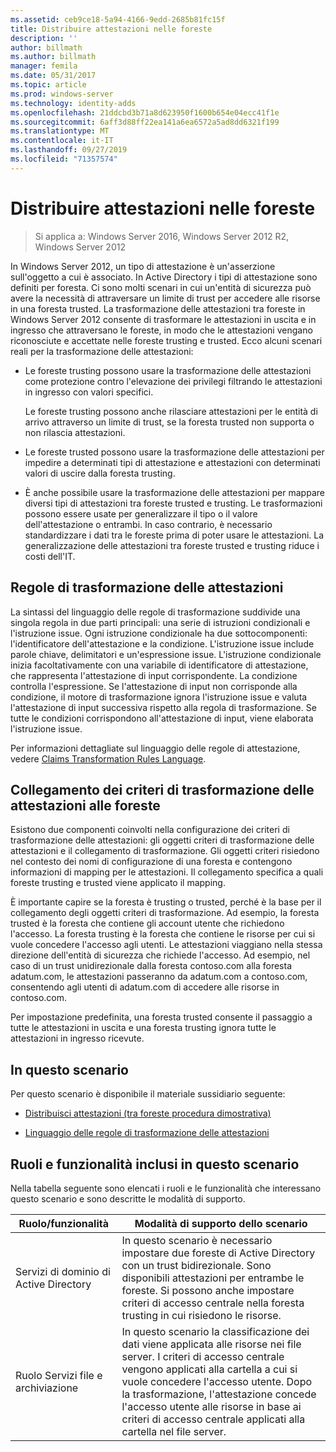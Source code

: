 ```yaml
---
ms.assetid: ceb9ce18-5a94-4166-9edd-2685b81fc15f
title: Distribuire attestazioni nelle foreste
description: ''
author: billmath
ms.author: billmath
manager: femila
ms.date: 05/31/2017
ms.topic: article
ms.prod: windows-server
ms.technology: identity-adds
ms.openlocfilehash: 21ddcbd3b71a8d623950f1600b654e04ecc41f1e
ms.sourcegitcommit: 6aff3d88ff22ea141a6ea6572a5ad8dd6321f199
ms.translationtype: MT
ms.contentlocale: it-IT
ms.lasthandoff: 09/27/2019
ms.locfileid: "71357574"
---
```

# <a name="deploy-claims-across-forests"></a>Distribuire attestazioni nelle foreste

>Si applica a: Windows Server 2016, Windows Server 2012 R2, Windows Server 2012

In Windows Server 2012, un tipo di attestazione è un'asserzione sull'oggetto a cui è associato. In Active Directory i tipi di attestazione sono definiti per foresta. Ci sono molti scenari in cui un'entità di sicurezza può avere la necessità di attraversare un limite di trust per accedere alle risorse in una foresta trusted. La trasformazione delle attestazioni tra foreste in Windows Server 2012 consente di trasformare le attestazioni in uscita e in ingresso che attraversano le foreste, in modo che le attestazioni vengano riconosciute e accettate nelle foreste trusting e trusted. Ecco alcuni scenari reali per la trasformazione delle attestazioni:  
  
-   Le foreste trusting possono usare la trasformazione delle attestazioni come protezione contro l'elevazione dei privilegi filtrando le attestazioni in ingresso con valori specifici.  
  
    Le foreste trusting possono anche rilasciare attestazioni per le entità di arrivo attraverso un limite di trust, se la foresta trusted non supporta o non rilascia attestazioni.  
  
-   Le foreste trusted possono usare la trasformazione delle attestazioni per impedire a determinati tipi di attestazione e attestazioni con determinati valori di uscire dalla foresta trusting.  
  
-   È anche possibile usare la trasformazione delle attestazioni per mappare diversi tipi di attestazioni tra foreste trusted e trusting. Le trasformazioni possono essere usate per generalizzare il tipo o il valore dell'attestazione o entrambi. In caso contrario, è necessario standardizzare i dati tra le foreste prima di poter usare le attestazioni. La generalizzazione delle attestazioni tra foreste trusted e trusting riduce i costi dell'IT.  
  
## <a name="claim-transformation-rules"></a>Regole di trasformazione delle attestazioni  
La sintassi del linguaggio delle regole di trasformazione suddivide una singola regola in due parti principali: una serie di istruzioni condizionali e l'istruzione issue. Ogni istruzione condizionale ha due sottocomponenti: l'identificatore dell'attestazione e la condizione. L'istruzione issue include parole chiave, delimitatori e un'espressione issue. L'istruzione condizionale inizia facoltativamente con una variabile di identificatore di attestazione, che rappresenta l'attestazione di input corrispondente. La condizione controlla l'espressione. Se l'attestazione di input non corrisponde alla condizione, il motore di trasformazione ignora l'istruzione issue e valuta l'attestazione di input successiva rispetto alla regola di trasformazione. Se tutte le condizioni corrispondono all'attestazione di input, viene elaborata l'istruzione issue.  
  
Per informazioni dettagliate sul linguaggio delle regole di attestazione, vedere [Claims Transformation Rules Language](Claims-Transformation-Rules-Language.md).  
  
## <a name="linking-claim-transformation-policies-to-forests"></a>Collegamento dei criteri di trasformazione delle attestazioni alle foreste  
Esistono due componenti coinvolti nella configurazione dei criteri di trasformazione delle attestazioni: gli oggetti criteri di trasformazione delle attestazioni e il collegamento di trasformazione. Gli oggetti criteri risiedono nel contesto dei nomi di configurazione di una foresta e contengono informazioni di mapping per le attestazioni. Il collegamento specifica a quali foreste trusting e trusted viene applicato il mapping.  
  
È importante capire se la foresta è trusting o trusted, perché è la base per il collegamento degli oggetti criteri di trasformazione. Ad esempio, la foresta trusted è la foresta che contiene gli account utente che richiedono l'accesso. La foresta trusting è la foresta che contiene le risorse per cui si vuole concedere l'accesso agli utenti. Le attestazioni viaggiano nella stessa direzione dell'entità di sicurezza che richiede l'accesso. Ad esempio, nel caso di un trust unidirezionale dalla foresta contoso.com alla foresta adatum.com, le attestazioni passeranno da adatum.com a contoso.com, consentendo agli utenti di adatum.com di accedere alle risorse in contoso.com.  
  
Per impostazione predefinita, una foresta trusted consente il passaggio a tutte le attestazioni in uscita e una foresta trusting ignora tutte le attestazioni in ingresso ricevute.  
  
## <a name="in-this-scenario"></a>In questo scenario  
Per questo scenario è disponibile il materiale sussidiario seguente:  
  
-   [Distribuisci attestazioni &#40;tra foreste procedura dimostrativa&#41;](Deploy-Claims-Across-Forests--Demonstration-Steps-.md)  
  
-   [Linguaggio delle regole di trasformazione delle attestazioni](Claims-Transformation-Rules-Language.md)  
  
## <a name="BKMK_NEW"></a>Ruoli e funzionalità inclusi in questo scenario  
Nella tabella seguente sono elencati i ruoli e le funzionalità che interessano questo scenario e sono descritte le modalità di supporto.  
  
|Ruolo/funzionalità|Modalità di supporto dello scenario|  
|-----------------|---------------------------------|  
|Servizi di dominio di Active Directory|In questo scenario è necessario impostare due foreste di Active Directory con un trust bidirezionale. Sono disponibili attestazioni per entrambe le foreste. Si possono anche impostare criteri di accesso centrale nella foresta trusting in cui risiedono le risorse.|  
|Ruolo Servizi file e archiviazione|In questo scenario la classificazione dei dati viene applicata alle risorse nei file server. I criteri di accesso centrale vengono applicati alla cartella a cui si vuole concedere l'accesso utente. Dopo la trasformazione, l'attestazione concede l'accesso utente alle risorse in base ai criteri di accesso centrale applicati alla cartella nel file server.|  
  


